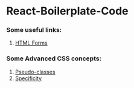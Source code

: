 # React-Boilerplate-Code



### Some useful links:

1. [HTML Forms](https://www.youtube.com/watch?v=fNcJuPIZ2WE)

### Some Advanced CSS concepts:

1. [Pseudo-classes](https://css-tricks.com/pseudo-class-selectors/)
2. [Specificity](https://css-tricks.com/specifics-on-css-specificity/)